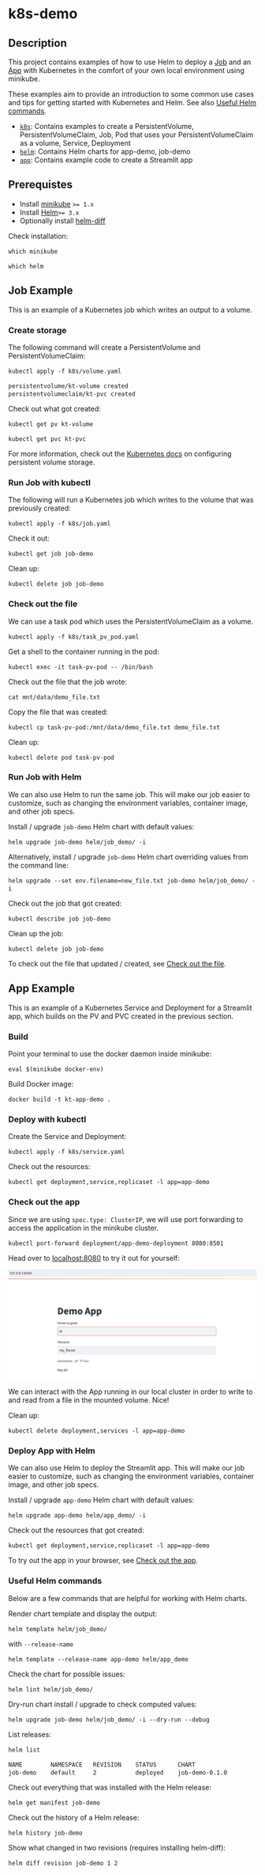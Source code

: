 # k8s-demo

## Description

This project contains examples of how to use Helm to deploy a [Job](#job-example) and an 
[App](#app-example) with Kubernetes in the comfort of your own local environment using minikube.

These examples aim to provide an introduction to some common use cases and tips for getting 
started with Kubernetes and Helm. See also [Useful Helm commands](#useful-helm-commands).

- [`k8s`](./k8s): Contains examples to create a PersistentVolume, PersistentVolumeClaim, Job, Pod that uses your PersistentVolumeClaim as a volume, Service, Deployment
- [`helm`](./helm): Contains Helm charts for app-demo, job-demo
- [`app`](./app): Contains example code to create a Streamlit app

## Prerequistes

- Install [minikube](https://minikube.sigs.k8s.io/docs/start/) `>= 1.x`
- Install [Helm](https://helm.sh/docs/intro/install/)`>= 3.x`
- Optionally install [helm-diff](https://github.com/databus23/helm-diff)

Check installation:
```
which minikube
```

```
which helm
```

## Job Example

This is an example of a Kubernetes job which writes an output to a volume.

### Create storage

The following command will create a PersistentVolume and PersistentVolumeClaim:
```
kubectl apply -f k8s/volume.yaml
```

```
persistentvolume/kt-volume created
persistentvolumeclaim/kt-pvc created
```

Check out what got created:
```
kubectl get pv kt-volume
```

```
kubectl get pvc kt-pvc
```

For more information, check out the [Kubernetes docs](https://kubernetes.io/docs/tasks/configure-pod-container/configure-persistent-volume-storage/) on configuring persistent volume storage.

### Run Job with kubectl

The following will run a Kubernetes job which writes to the volume that was previously created:
```
kubectl apply -f k8s/job.yaml
```

Check it out:
```
kubectl get job job-demo
```

Clean up:
```
kubectl delete job job-demo
```

### Check out the file

We can use a task pod which uses the PersistentVolumeClaim as a volume.
```
kubectl apply -f k8s/task_pv_pod.yaml
```

Get a shell to the container running in the pod:
```
kubectl exec -it task-pv-pod -- /bin/bash
```

Check out the file that the job wrote:
```
cat mnt/data/demo_file.txt
```

Copy the file that was created:
```
kubectl cp task-pv-pod:/mnt/data/demo_file.txt demo_file.txt
```

Clean up:
```
kubectl delete pod task-pv-pod
```

### Run Job with Helm

We can also use Helm to run the same job. This will make our job easier to customize,
such as changing the environment variables, container image, and other job specs.

Install / upgrade `job-demo` Helm chart with default values:
```
helm upgrade job-demo helm/job_demo/ -i
```

Alternatively, install / upgrade `job-demo` Helm chart overriding values from the command line:
```
helm upgrade --set env.filename=new_file.txt job-demo helm/job_demo/ -i
```

Check out the job that got created:
```
kubectl describe job job-demo
```

Clean up the job:
```
kubectl delete job job-demo
```

To check out the file that updated / created, see [Check out the file](#check-out-the-file).

## App Example

This is an example of a Kubernetes Service and Deployment for a Streamlit app,
which builds on the PV and PVC created in the previous section.

### Build

Point your terminal to use the docker daemon inside minikube:
```
eval $(minikube docker-env)
```
Build Docker image:
```
docker build -t kt-app-demo .
```

### Deploy with kubectl

Create the Service and Deployment:
```
kubectl apply -f k8s/service.yaml
```
Check out the resources:
```
kubectl get deployment,service,replicaset -l app=app-demo 
```

### Check out the app

Since we are using `spec.type: ClusterIP`, we will use port forwarding to access
the application in the minikube cluster.
```
kubectl port-forward deployment/app-demo-deployment 8080:8501
```

Head over to [localhost:8080](http://127.0.0.1:8080) to try it out for yourself:

![image](./assets/image.png)

We can interact with the App running in our local cluster in order to write to and read
from a file in the mounted volume. Nice!

Clean up:
```
kubectl delete deployment,services -l app=app-demo 
```

### Deploy App with Helm

We can also use Helm to deploy the Streamlit app. This will make our job easier to customize,
such as changing the environment variables, container image, and other job specs.

Install / upgrade `app-demo` Helm chart with default values:
```
helm upgrade app-demo helm/app_demo/ -i
```

Check out the resources that got created:
```
kubectl get deployment,service,replicaset -l app=app-demo
```

To try out the app in your browser, see [Check out the app](#check-out-the-app).

### Useful Helm commands

Below are a few commands that are helpful for working with Helm charts.


Render chart template and display the output:
```
helm template helm/job_demo/ 
```
with `--release-name`
```
helm template --release-name app-demo helm/app_demo
```

Check the chart for possible issues:
```
helm lint helm/job_demo/ 
```

Dry-run chart install / upgrade to check computed values:
```
helm upgrade job-demo helm/job_demo/ -i --dry-run --debug 
```

List releases:
```
helm list
```

```
NAME    	NAMESPACE	REVISION	STATUS  	CHART
job-demo	default  	2       	deployed	job-demo-0.1.0	      
```

Check out everything that was installed with the Helm release:
```
helm get manifest job-demo
```

Check out the history of a Helm release:
```
helm history job-demo
```

Show what changed in two revisions (requires installing helm-diff):
```
helm diff revision job-demo 1 2
```
